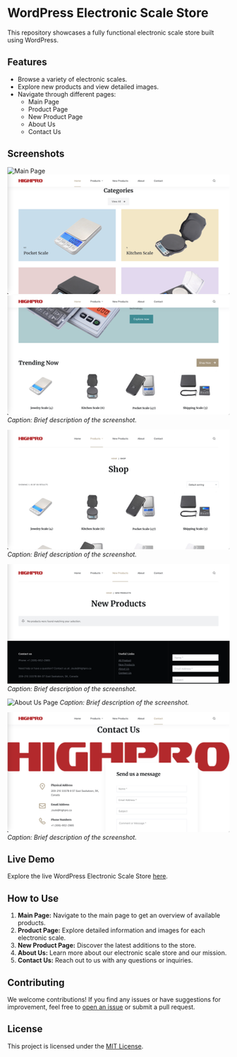 # WordPress Electronic Scale Store

This repository showcases a fully functional electronic scale store built using WordPress.

## Features

- Browse a variety of electronic scales.
- Explore new products and view detailed images.
- Navigate through different pages:
  - Main Page
  - Product Page
  - New Product Page
  - About Us
  - Contact Us

## Screenshots

![Main Page](main.png)
![Main Page](main1.png)
![Main Page](main2.png)
*Caption: Brief description of the screenshot.*

![Product Page](product.png)
*Caption: Brief description of the screenshot.*

![New Product Page](newproduct.png)
*Caption: Brief description of the screenshot.*

![About Us Page](aboutus.png)
*Caption: Brief description of the screenshot.*

![Contact Us Page](contactus.png)
*Caption: Brief description of the screenshot.*

## Live Demo

Explore the live WordPress Electronic Scale Store [here]([insert-link-to-live-website](https://highpro.ca/)).

## How to Use

1. **Main Page:** Navigate to the main page to get an overview of available products.
2. **Product Page:** Explore detailed information and images for each electronic scale.
3. **New Product Page:** Discover the latest additions to the store.
4. **About Us:** Learn more about our electronic scale store and our mission.
5. **Contact Us:** Reach out to us with any questions or inquiries.

## Contributing

We welcome contributions! If you find any issues or have suggestions for improvement, feel free to [open an issue](link-to-issue-page) or submit a pull request.

## License

This project is licensed under the [MIT License](link-to-license-file).

